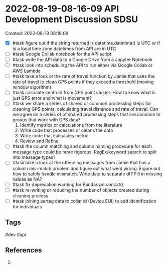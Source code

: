 # 2022-08-19-08-16-09 API Development Discussion SDSU
Created: 2022-08-19 08:16:09

- [x] #task figure out if the string returned is datetime.datetime() is UTC or if is a local time zone
	datetimes from API are in UTC
- [ ] #task Google Collab notebook for the API script
- [ ] #task write the API data to a Google Drive from a Jupyter Notebook
- [ ] #task look into scheduling the API to run either via Google Collab or AWS Lambda
- [ ] #task take a look at the rate of travel function by Jamie that uses the rate of travel to clean GPS points if they exceed a threshold (moving window algorithm)
- [ ] #task calculate centroid from GPS point cluster. How to know what is just GPS error and what is movement?
- [ ] #task we share a series of shared or common processing steps for cleaning GPS points, calculating travel distance and rate of travel. Can we agree on a series of of shared processing steps that are common to groups that work with GPS data?
	1. Identify metrics or calculations from the literature
	2. Write code that processes or cleans the data
	3. Write code that calculates metric
	4. Review and Refine
- [ ] #task the column matching and column naming procedure for each message type could be more rigorous. RegEx/keyword search to split into message types?
- [ ] #task take a look at the offending messages from Jamie that has a column mis-match problem and figure out what went wrong. Figure out how to safely handle mismatch. Write data to separate df? Fill in missing values as NA?
- [ ] #task fix deprecation warning for Pandas pd.concat() 
- [ ] #task re-writing or reducing the number of objects created during cleaning process
- [ ] #task joining eartag data to collar id (Device EUI) to add identification for individuals

## Tags
#dev #api

## References
1. 